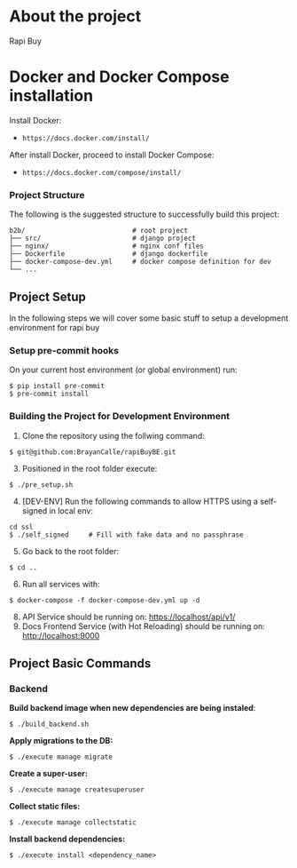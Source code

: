 # About the project

Rapi Buy

# Docker and Docker Compose installation

Install Docker:

- `https://docs.docker.com/install/`

After install Docker, proceed to install Docker Compose:

- `https://docs.docker.com/compose/install/`

### Project Structure

The following is the suggested structure to successfully build this project:

```
b2b/                           # root project
├── src/                       # django project
├── nginx/                     # nginx conf files
├── Dockerfile                 # django dockerfile
├── docker-compose-dev.yml     # docker compose definition for dev
└── ...
```

## Project Setup

In the following steps we will cover some basic stuff to setup a development environment for rapi buy

### Setup pre-commit hooks

On your current host environment (or global environment) run:

```
$ pip install pre-commit
$ pre-commit install
```

### Building the Project for Development Environment

1. Clone the repository using the follwing command:
```
$ git@github.com:BrayanCalle/rapiBuyBE.git
```
3. Positioned in the root folder execute:
```
$ ./pre_setup.sh
```
4. [DEV-ENV] Run the following commands to allow HTTPS using a self-signed in local env:
```
cd ssl
$ ./self_signed     # Fill with fake data and no passphrase
```
5. Go back to the root folder:
```
$ cd ..
```
6. Run all services with:
```
$ docker-compose -f docker-compose-dev.yml up -d
```
8. API Service should be running on: [https://localhost/api/v1/](https://localhost)
9. Docs Frontend Service (with Hot Reloading) should be running on: [http://localhost:9000](http://localhost:9000)

## Project Basic Commands

### Backend
**Build backend image when new dependencies are being instaled**:

`$ ./build_backend.sh`

**Apply migrations to the DB:**

`$ ./execute manage migrate`

**Create a super-user:**

`$ ./execute manage createsuperuser`

**Collect static files:**

`$ ./execute manage collectstatic`

**Install backend dependencies:**

`$ ./execute install <dependency_name>`

